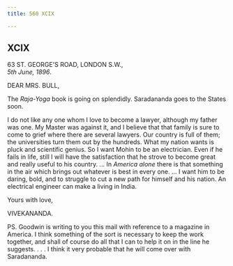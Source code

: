 ```yaml
---
title: 560 XCIX

---
```

  

  


## XCIX

63 ST. GEORGE'S ROAD, LONDON S.W.,  
*5th June, 1896*.

DEAR MRS. BULL,

The *Raja-Yoga* book is going on splendidly. Saradananda goes to the
States soon.

I do not like any one whom I love to become a lawyer, although my father
was one. My Master was against it, and I believe that that family is
sure to come to grief where there are several lawyers. Our country is
full of them; the universities turn them out by the hundreds. What my
nation wants is pluck and scientific genius. So I want Mohin to be an
electrician. Even if he fails in life, still I will have the
satisfaction that he strove to become great and really useful to his
country. ... In *America alone* there is that something in the air which
brings out whatever is best in every one. ... I want him to be daring,
bold, and to struggle to cut a new path for himself and his nation. An
electrical engineer can make a living in India. 

Yours with love,

VIVEKANANDA.

  
PS. Goodwin is writing to you this mail with reference to a magazine in
America. I think something of the sort is necessary to keep the work
together, and shall of course do all that I can to help it on in the
line he suggests.  . . . I think it very probable that he will come over
with Saradananda.
